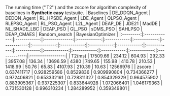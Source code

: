 ﻿﻿The running time (''T2'') and the zscore for algorithm complexity of baselines in **Synthetic easy** testsuite.
 | Baselines | DE_DDQN_Agent | DEDQN_Agent  | RL_HPSDE_Agent | LDE_Agent    | QLPSO_Agent  | RLEPSO_Agent | RL_PSO_Agent | L2L_Agent    | DEAP_DE      | JDE21        | MadDE        | NL_SHADE_LBC | DEAP_PSO     | GL_PSO       | sDMS_PSO     | SAHLPSO      | DEAP_CMAES   | Random_search | BayesianOptimizer |
|:---------:|:-------------:|:------------:|:--------------:|:------------:|:------------:|:------------:|:------------:|:------------:|:------------:|:------------:|:------------:|:------------:|:------------:|:------------:|:------------:|:------------:|:------------:|:-------------:|:-----------------:|
| T2(ms)        | 17509.66      | 234.12       | 604.93         | 292.33       | 3957.08      | 136.34       | 13696.59     | 4380         | 749.65       | 155.98       | 410.78       | 210.53       | 1418.99      | 50.76        | 65.83        | 4107.93      | 210.39       | 10.63         | 12566976          |
| zscore    | 0.637411717   | 0.928259586  | 0.8529836      | 0.909990804  | 0.734366277  | 0.972406821  | 0.653332161  | 0.728311327  | 0.854329329  | 0.964575902  | 0.883905367  | 0.937225307  | 0.833644928  | 1.072066401  | 1.046179363  | 0.731530128  | 0.996310234  | 1.284289952   | 0.359349801       |
